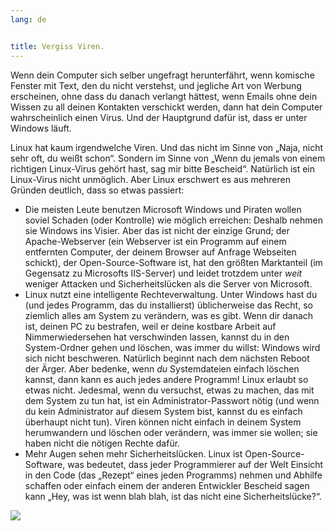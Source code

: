 ```yaml
---
lang: de


title: Vergiss Viren.
---
```


Wenn dein Computer sich selber ungefragt herunterf&auml;hrt, wenn komische Fenster mit Text, den du nicht verstehst, und jegliche Art von Werbung erscheinen, ohne dass du danach verlangt h&auml;ttest, wenn Emails ohne dein Wissen zu all deinen Kontakten verschickt werden, dann hat dein Computer wahrscheinlich einen Virus. Und der Hauptgrund dafür ist, dass er unter Windows läuft.

Linux hat kaum irgendwelche Viren. Und das nicht im Sinne von „Naja, nicht sehr oft, du weißt schon“. Sondern im Sinne von „Wenn du jemals von einem richtigen Linux-Virus geh&ouml;rt hast, sag mir bitte Bescheid“. Nat&uuml;rlich ist ein Linux-Virus nicht unm&ouml;glich. Aber Linux erschwert es aus mehreren Gr&uuml;nden deutlich, dass so etwas passiert:

<ul>

<li>Die meisten Leute benutzen Microsoft Windows und Piraten wollen soviel Schaden (oder Kontrolle) wie m&ouml;glich erreichen: Deshalb nehmen sie Windows ins Visier. Aber das ist nicht der einzige Grund; der Apache-Webserver (ein Webserver ist ein Programm auf einem entfernten Computer, der deinem Browser auf Anfrage Webseiten schickt), der Open-Source-Software ist, hat den gr&ouml;&szlig;ten Marktanteil (im Gegensatz zu Microsofts IIS-Server) und leidet trotzdem unter <i>weit</i> weniger Attacken und Sicherheitsl&uuml;cken als die Server von Microsoft.</li>

<li>Linux nutzt eine intelligente Rechteverwaltung. Unter Windows hast du (und jedes Programm, das du installierst) &uuml;blicherweise das Recht, so ziemlich alles am System zu ver&auml;ndern, was es gibt. Wenn dir danach ist, deinen PC zu bestrafen, weil er deine kostbare Arbeit auf Nimmerwiedersehen hat verschwinden lassen, kannst du in den System-Ordner gehen und l&ouml;schen, was immer du willst: Windows wird sich nicht beschweren. Nat&uuml;rlich beginnt nach dem n&auml;chsten Reboot der Ärger. Aber bedenke, wenn <i>du</i> Systemdateien einfach l&ouml;schen kannst, dann kann es auch jedes andere Programm! Linux erlaubt so etwas nicht. Jedesmal, wenn du versuchst, etwas zu machen, das mit dem System zu tun hat, ist ein Administrator-Passwort n&ouml;tig (und wenn du kein Administrator auf diesem System bist, kannst du es einfach &uuml;berhaupt nicht tun). Viren k&ouml;nnen nicht einfach in deinem System herumwandern und l&ouml;schen oder ver&auml;ndern, was immer sie wollen; sie haben nicht die n&ouml;tigen Rechte daf&uuml;r.</li>

<li>Mehr Augen sehen mehr Sicherheitsl&uuml;cken. Linux ist Open-Source-Software, was bedeutet, dass jeder Programmierer auf der Welt Einsicht in den Code (das „Rezept“ eines jeden Programms) nehmen und Abhilfe schaffen oder einfach einem der anderen Entwickler Bescheid sagen kann „Hey, was ist wenn blah blah, ist das nicht eine Sicherheitsl&uuml;cke?“.</li>

</ul>

<img src="Images/viruses_thumb.png" />




